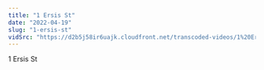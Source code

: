 ```yaml
---
title: "1 Ersis St"
date: "2022-04-19"
slug: "1-ersis-st"
vidSrc: "https://d2b5j58ir6uajk.cloudfront.net/transcoded-videos/1%20Ersis%20St.%20-%2031%20Anexartisias%20St.mp4"
---
```


1 Ersis St
